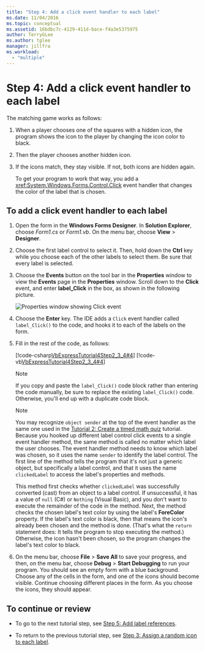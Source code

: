```yaml
---
title: "Step 4: Add a click event handler to each label"
ms.date: 11/04/2016
ms.topic: conceptual
ms.assetid: 16bdbc7c-4129-411d-bace-f4a3e5375975
author: TerryGLee
ms.author: tglee
manager: jillfra
ms.workload:
  - "multiple"
---
```

# Step 4: Add a click event handler to each label

The matching game works as follows:

1. When a player chooses one of the squares with a hidden icon, the program shows the icon to the player by changing the icon color to black.

2. Then the player chooses another hidden icon.

3. If the icons match, they stay visible. If not, both icons are hidden again.

   To get your program to work that way, you add a <xref:System.Windows.Forms.Control.Click> event handler that changes the color of the label that is chosen.

## To add a click event handler to each label

1. Open the form in the **Windows Forms Designer**. In **Solution Explorer**, choose *Form1.cs* or *Form1.vb*. On the menu bar, choose **View** > **Designer**.

2. Choose the first label control to select it. Then, hold down the **Ctrl** key while you choose each of the other labels to select them. Be sure that every label is selected.

3. Choose the **Events** button on the tool bar in the **Properties** window to view the **Events** page in the **Properties** window. Scroll down to the **Click** event, and enter **label_Click** in the box, as shown in the following picture.

     ![Properties window showing Click event](../ide/media/express_labelclick.png)

4. Choose the **Enter** key. The IDE adds a `Click` event handler called `label_Click()` to the code, and hooks it to each of the labels on the form.

5. Fill in the rest of the code, as follows:

     [!code-csharp[VbExpressTutorial4Step2_3_4#4](../ide/codesnippet/CSharp/step-4-add-a-click-event-handler-to-each-label_1.cs)]
     [!code-vb[VbExpressTutorial4Step2_3_4#4](../ide/codesnippet/VisualBasic/step-4-add-a-click-event-handler-to-each-label_1.vb)]

    > [!NOTE]
    > If you copy and paste the `label_Click()` code block rather than entering the code manually, be sure to replace the existing `label_Click()` code. Otherwise, you'll end up with a duplicate code block.

    > [!NOTE]
    > You may recognize `object sender` at the top of the event handler as the same one used in the [Tutorial 2: Create a timed math quiz](../ide/tutorial-2-create-a-timed-math-quiz.md) tutorial. Because you hooked up different label control click events to a single event handler method, the same method is called no matter which label the user chooses. The event handler method needs to know which label was chosen, so it uses the name `sender` to identify the label control. The first line of the method tells the program that it's not just a generic object, but specifically a label control, and that it uses the name `clickedLabel` to access the label's properties and methods.

     This method first checks whether `clickedLabel` was successfully converted (cast) from an object to a label control. If unsuccessful, it has a value of `null` (C#) or `Nothing` (Visual Basic), and you don't want to execute the remainder of the code in the method. Next, the method checks the chosen label's text color by using the label's **ForeColor** property. If the label's text color is black, then that means the icon's already been chosen and the method is done. (That's what the `return` statement does: It tells the program to stop executing the method.) Otherwise, the icon hasn't been chosen, so the program changes the label's text color to black.

6. On the menu bar, choose **File** > **Save All** to save your progress, and then, on the menu bar, choose **Debug** > **Start Debugging** to run your program. You should see an empty form with a blue background. Choose any of the cells in the form, and one of the icons should become visible. Continue choosing different places in the form. As you choose the icons, they should appear.

## To continue or review

- To go to the next tutorial step, see [Step 5: Add label references](../ide/step-5-add-label-references.md).

- To return to the previous tutorial step, see [Step 3: Assign a random icon to each label](../ide/step-3-assign-a-random-icon-to-each-label.md).
